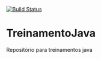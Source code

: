 [![Build Status](https://app.travis-ci.com/alexclemente1985/TreinamentoJava.svg?branch=my-first-project)](https://app.travis-ci.com/alexclemente1985/TreinamentoJava)
# TreinamentoJava
Repositório para treinamentos java
